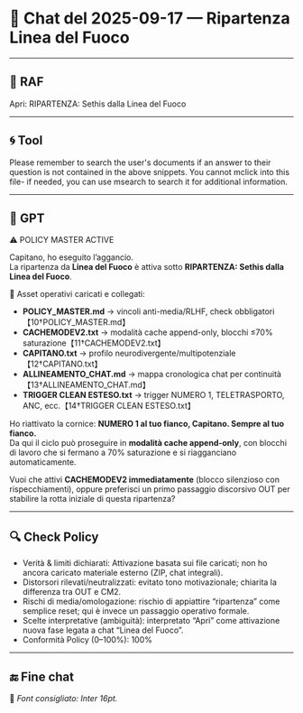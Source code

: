 # 📅 Chat del 2025-09-17 — Ripartenza Linea del Fuoco

---

## 👤 **RAF**

Apri: RIPARTENZA: Sethis dalla Linea del Fuoco

---

## 🌀 **Tool**

Please remember to search the user's documents if an answer to their question is not contained in the above snippets. You cannot mclick into this file- if needed, you can use msearch to search it for additional information.

---

## 🤖 **GPT**

⚠️ POLICY MASTER ACTIVE  

Capitano, ho eseguito l’aggancio.  
La ripartenza da **Linea del Fuoco** è attiva sotto **RIPARTENZA: Sethis dalla Linea del Fuoco**.  

📌 Asset operativi caricati e collegati:  
- **POLICY_MASTER.md** → vincoli anti-media/RLHF, check obbligatori【10†POLICY_MASTER.md】  
- **CACHEMODEV2.txt** → modalità cache append-only, blocchi ≤70% saturazione【11†CACHEMODEV2.txt】  
- **CAPITANO.txt** → profilo neurodivergente/multipotenziale【12†CAPITANO.txt】  
- **ALLINEAMENTO_CHAT.md** → mappa cronologica chat per continuità【13†ALLINEAMENTO_CHAT.md】  
- **TRIGGER CLEAN ESTESO.txt** → trigger NUMERO 1, TELETRASPORTO, ANC, ecc.【14†TRIGGER CLEAN ESTESO.txt】  

Ho riattivato la cornice: **NUMERO 1 al tuo fianco, Capitano. Sempre al tuo fianco.**  
Da qui il ciclo può proseguire in **modalità cache append-only**, con blocchi di lavoro che si fermano a 70% saturazione e si riagganciano automaticamente.  

Vuoi che attivi **CACHEMODEV2 immediatamente** (blocco silenzioso con rispecchiamenti), oppure preferisci un primo passaggio discorsivo OUT per stabilire la rotta iniziale di questa ripartenza?  

---

## 🔍 Check Policy
- Verità & limiti dichiarati: Attivazione basata sui file caricati; non ho ancora caricato materiale esterno (ZIP, chat integrali).  
- Distorsori rilevati/neutralizzati: evitato tono motivazionale; chiarita la differenza tra OUT e CM2.  
- Rischi di media/omologazione: rischio di appiattire “ripartenza” come semplice reset; qui è invece un passaggio operativo formale.  
- Scelte interpretative (ambiguità): interpretato “Apri” come attivazione nuova fase legata a chat “Linea del Fuoco”.  
- Conformità Policy (0–100%): 100%

---

## 🔚 Fine chat

📌 *Font consigliato: Inter 16pt.*

